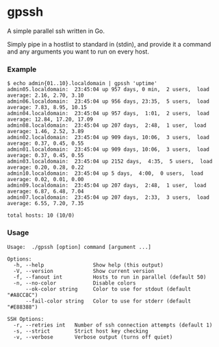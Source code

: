 # gpssh

A simple parallel ssh written in Go.

Simply pipe in a hostlist to standard in (stdin), and provide it a command and any arguments you want to run on every host.

### Example

    $ echo admin{01..10}.localdomain | gpssh 'uptime'
    admin05.localdomain:  23:45:04 up 957 days, 0 min,  2 users,  load average: 2.16, 2.70, 3.10
    admin06.localdomain:  23:45:04 up 956 days, 23:35,  5 users,  load average: 7.83, 8.95, 10.15
    admin04.localdomain:  23:45:04 up 957 days,  1:01,  2 users,  load average: 12.84, 17.20, 17.09
    admin08.localdomain:  23:45:04 up 207 days,  2:48,  1 user,  load average: 1.46, 2.52, 3.89
    admin02.localdomain:  23:45:04 up 909 days, 10:06,  3 users,  load average: 0.37, 0.45, 0.55
    admin01.localdomain:  23:45:04 up 909 days, 10:06,  3 users,  load average: 0.37, 0.45, 0.55
    admin03.localdomain:  23:45:04 up 2152 days,  4:35,  5 users,  load average: 0.20, 0.28, 0.22
    admin10.localdomain:  23:45:04 up 5 days,  4:00,  0 users,  load average: 0.02, 0.01, 0.00
    admin09.localdomain:  23:45:04 up 207 days,  2:48,  1 user,  load average: 6.87, 6.48, 7.04
    admin07.localdomain:  23:45:04 up 207 days,  2:33,  3 users,  load average: 6.55, 7.20, 7.35

    total hosts: 10 (10/0)

### Usage

    Usage:	./gpssh [option] command [argument ...]

    Options:
      -h, --help                Show help (this output)
      -V, --version             Show current version
      -f, --fanout int          Hosts to run in parallel (default 50)
      -n, --no-color            Disable colors
          --ok-color string     Color to use for stdout (default "#A8CC8C")
          --fail-color string   Color to use for stderr (default "#E88388")

    SSH Options:
      -r, --retries int   Number of ssh connection attempts (default 1)
      -s, --strict        Strict host key checking
      -v, --verbose       Verbose output (turns off quiet)
